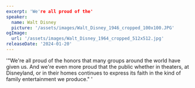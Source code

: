 ```yaml
---
excerpt: 'We're all proud of the'
speaker:
  name: Walt Disney
  picture: '/assets/images/Walt_Disney_1946_cropped_100x100.JPG'
ogImage:
  url: '/assets/images/Walt_Disney_1964_cropped_512x512.jpg'
releaseDate: '2024-01-20'
---
```


'"We're all proud of the honors that many groups around the world have given us. And we're even more proud that the public whether in theaters, at Disneyland, or in their homes continues to express its faith in the kind of family entertainment we produce."'
